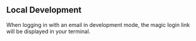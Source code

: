## Local Development

When logging in with an email in development mode, the magic login link will be displayed in your terminal.


